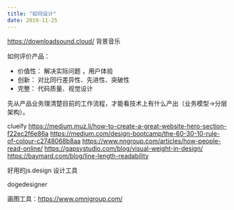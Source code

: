 ```yaml
---
title: "如何设计"
date: 2019-11-25
---
```

 
https://downloadsound.cloud/ 背景音乐

如何评价产品： 

- 价值性： 解决实际问题 ，用户体验
- 创新： 对比同行差异性、先进性、突破性
- 完整： 代码质量、视觉设计

先从产品业务理清楚目前的工作流程，才能看技术上有什么产出（业务模型->分层架构）。


clueify
https://medium.muz.li/how-to-create-a-great-website-hero-section-f22ec2f6e86a
https://medium.com/design-bootcamp/the-60-30-10-rule-of-colour-c2748068b8aa
https://www.nngroup.com/articles/how-people-read-online/
https://gapsystudio.com/blog/visual-weight-in-design/
https://baymard.com/blog/line-length-readability


好用的js.design 设计工具

dogedesigner 


画图工具：https://www.omnigroup.com/
